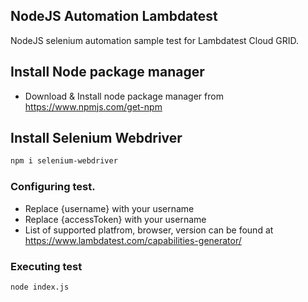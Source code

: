 ## NodeJS Automation Lambdatest

NodeJS selenium automation sample test for Lambdatest Cloud GRID.

## Install Node package manager
- Download & Install node package manager from
   https://www.npmjs.com/get-npm

## Install Selenium Webdriver
```bash
npm i selenium-webdriver
```

### Configuring test.
- Replace {username} with your username 
- Replace {accessToken}  with your username 
- List of supported platfrom, browser, version can be found at https://www.lambdatest.com/capabilities-generator/


### Executing test
```bash
node index.js
```
